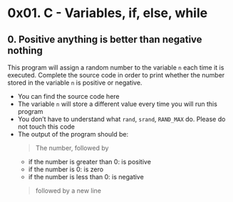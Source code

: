 #   0x01. C - Variables, if, else, while

##  0. Positive anything is better than negative nothing
This program will assign a random number to the variable `n` each time it is executed. Complete the source code in order to print    whether the number stored in the variable `n` is positive or negative.
*  You can find the source code here
*  The variable `n` will store a different value every time you will run this program
*  You don’t have to understand what `rand`, `srand`, `RAND_MAX` do. Please do not touch this code
*  The output of the program should be:
   >  The number, followed by
      +  if the number is greater than 0: is positive
      +  if the number is 0: is zero
      +  if the number is less than 0: is negative
   >  followed by a new line
